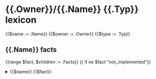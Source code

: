 # {{.Owner}}/{{.Name}} {{.Typ}} lexicon
{{$name := .Name}}
{{$owner := .Owner}}
{{$type := .Typ}}
##  {{.Name}} facts
{{range $fact, $children := .Facts}} {{ if ne $fact "not_implemented"}} <details><summary>{{$name}}.{{$fact}}</summary><p>

	#### Example of finding every {{$fact}} and having a review bot comment on it:

	```{{$name}}
	tenets:
	  - name: find_all_{{$fact}}
	    doc:  Example query to find all instances of {{$fact}}
	    bots:
	      codelingo/review
	        comments: This is a {{$fact}}.
	    query: |
	      import {{$owner}}/{{$type}}/{{$name}}

	      @ review.comment
	      {{$name}}.{{$fact}}
	```
	</p></details>
	{{end}}
{{end}}
